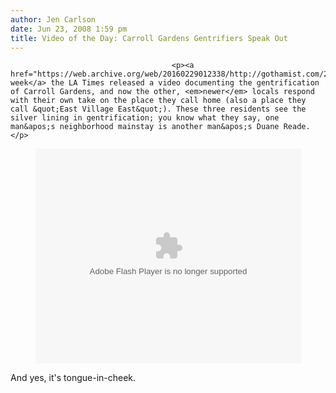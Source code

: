 ```yaml
---
author: Jen Carlson
date: Jun 23, 2008 1:59 pm
title: Video of the Day: Carroll Gardens Gentrifiers Speak Out
---
```


	
										<p><a href="https://web.archive.org/web/20160229012338/http://gothamist.com/2008/06/17/video_of_the_day_carroll_gardens.php">Last week</a> the LA Times released a video documenting the gentrification of Carroll Gardens, and now the other, <em>newer</em> locals respond with their own take on the place they call home (also a place they call &quot;East Village East&quot;). These three residents see the silver lining in gentrification; you know what they say, one man&apos;s neighborhood mainstay is another man&apos;s Duane Reade.</p>

<center><object width="425" height="344"><param name="movie" value="http://www.youtube.com/v/rxGXOqDnxfE&amp;hl=en"><embed src="https://web.archive.org/web/20160229012338oe_/http://www.youtube.com/v/rxGXOqDnxfE&amp;hl=en" type="application/x-shockwave-flash" width="425" height="344"></object></center>

<p>And yes, it&apos;s tongue-in-cheek.</p>					
										
									
				